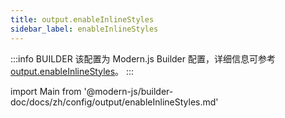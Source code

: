 ```yaml
---
title: output.enableInlineStyles
sidebar_label: enableInlineStyles
---
```


:::info BUILDER
该配置为 Modern.js Builder 配置，详细信息可参考 [output.enableInlineStyles](https://modernjs.dev/builder/api/config-output.html#output-enableinlinestyles)。
:::

import Main from '@modern-js/builder-doc/docs/zh/config/output/enableInlineStyles.md'

<Main />
